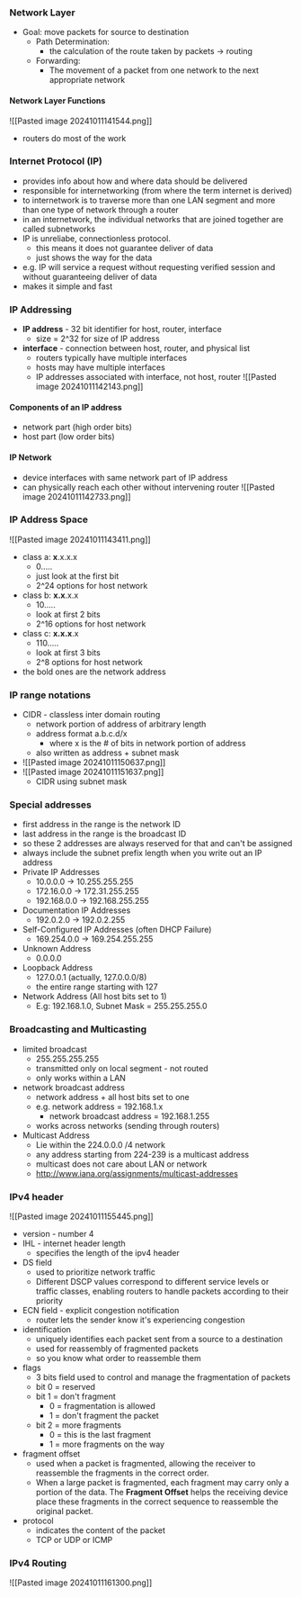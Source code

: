 ### Network Layer
- Goal: move packets for source to destination
	- Path Determination:
		- the calculation of the route taken by packets -> routing
	- Forwarding:
		- The movement of a packet from one network to the next appropriate network

#### Network Layer Functions
![[Pasted image 20241011141544.png]]
- routers do most of the work

### Internet Protocol (IP)
- provides info about how and where data should be delivered
- responsible for internetworking (from where the term internet is derived)
- to internetwork is to traverse more than one LAN segment and more than one type of network through a router
- in an internetwork, the individual networks that are joined together are called subnetworks
- IP is unreliabe, connectionless protocol.
	- this means it does not guarantee deliver of data
	- just shows the way for the data
- e.g. IP will service a request without requesting verified session and without guaranteeing deliver of data
- makes it simple and fast 

### IP Addressing
- **IP address** - 32 bit identifier for host, router, interface 
	- size = 2^32 for size of IP address
- **interface** - connection between host, router, and physical list
	- routers typically have multiple interfaces
	- hosts may have multiple interfaces
	- IP addresses associated with interface, not host, router 
![[Pasted image 20241011142143.png]]

#### Components of an IP address
- network part (high order bits)
- host part (low order bits)

#### IP Network
- device interfaces with same network part of IP address
- can physically reach each other without intervening router
![[Pasted image 20241011142733.png]]

### IP Address Space
![[Pasted image 20241011143411.png]]
- class a: **x**.x.x.x
	- 0.....
	- just look at the first bit
	- 2^24 options for host network
- class b: **x.x**.x.x
	- 10.....
	- look at first 2 bits
	- 2^16 options for host network
- class c: **x.x.x**.x
	- 110.....
	- look at first 3 bits 
	- 2^8 options for host network
- the bold ones are the network address 

### IP range notations
- CIDR - classless inter domain routing
	- network portion of address of arbitrary length
	- address format a.b.c.d/x 
		- where x is the # of bits in network portion of address
	- also written as address + subnet mask
- ![[Pasted image 20241011150637.png]]
- ![[Pasted image 20241011151637.png]]
	- CIDR using subnet mask

### Special addresses
- first address in the range is the network ID
- last address in the range is the broadcast ID
- so these 2 addresses are always reserved for that and can't be assigned 
- always include the subnet prefix length when you write out an IP address
- Private IP Addresses
	- 10.0.0.0 -> 10.255.255.255
	- 172.16.0.0 -> 172.31.255.255
	- 192.168.0.0 -> 192.168.255.255
- Documentation IP Addresses
	- 192.0.2.0 -> 192.0.2.255
- Self-Configured IP Addresses (often DHCP Failure)
	- 169.254.0.0 -> 169.254.255.255
- Unknown Address
	- 0.0.0.0
- Loopback Address
	- 127.0.0.1 (actually, 127.0.0.0/8)
	- the entire range starting with 127
- Network Address (All host bits set to 1)
	- E.g: 192.168.1.0, Subnet Mask = 255.255.255.0

### Broadcasting and Multicasting
- limited broadcast
	- 255.255.255.255
	- transmitted only on local segment - not routed
	- only works within a LAN
- network broadcast address
	- network address + all host bits set to one
	- e.g. network address = 192.168.1.x
		- network broadcast address = 192.168.1.255
	- works across networks (sending through routers)
- Multicast Address
	- Lie within the 224.0.0.0 /4 network
	- any address starting from 224-239 is a multicast address
	- multicast does not care about LAN or network 
	- http://www.iana.org/assignments/multicast-addresses

### IPv4 header
![[Pasted image 20241011155445.png]]
- version - number 4
- IHL - internet header length
	- specifies the length of the ipv4 header
- DS field
	- used to prioritize network traffic
	- Different DSCP values correspond to different service levels or traffic classes, enabling routers to handle packets according to their priority
- ECN field - explicit congestion notification
	- router lets the sender know it's experiencing congestion
- identification
	- uniquely identifies each packet sent from a source to a destination
	- used for reassembly of fragmented packets
	- so you know what order to reassemble them 
- flags
	- 3 bits field used to control and manage the fragmentation of packets
	- bit 0 = reserved
	- bit 1 = don't fragment
		- 0 = fragmentation is allowed
		- 1 = don't fragment the packet
	- bit 2 = more fragments
		- 0 = this is the last fragment
		- 1 = more fragments on the way 
- fragment offset
	- used when a packet is fragmented, allowing the receiver to reassemble the fragments in the correct order.
	- When a large packet is fragmented, each fragment may carry only a portion of the data. The **Fragment Offset** helps the receiving device place these fragments in the correct sequence to reassemble the original packet.
- protocol
	- indicates the content of the packet
	- TCP or UDP or ICMP

### IPv4 Routing

![[Pasted image 20241011161300.png]]